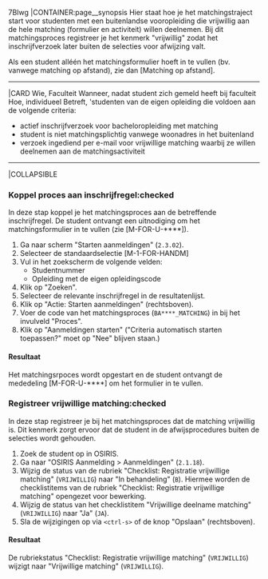 7BIwg
|CONTAINER:page__synopsis
Hier staat hoe je het matchingstraject start voor studenten met een buitenlandse vooropleiding die vrijwillig aan de hele matching (formulier en activiteit) willen deelnemen.
Bij dit matchingsproces registreer je het kenmerk "vrijwillig" zodat het inschrijfverzoek later buiten de selecties voor afwijzing valt.

Als een student alléén het matchingsformulier hoeft in te vullen (bv. vanwege matching op afstand), zie dan [Matching op afstand].
_____
|CARD
Wie, Faculteit
Wanneer, nadat student zich gemeld heeft bij faculteit
Hoe, individueel
Betreft, 'studenten van de eigen opleiding die voldoen aan de volgende criteria:

* actief inschrijfverzoek voor bacheloropleiding met matching
* student is niet matchingsplichtig vanwege woonadres in het buitenland
* verzoek ingediend per e-mail voor vrijwillige matching waarbij ze willen deelnemen aan de matchingsactiviteit
_____
|COLLAPSIBLE
### Koppel proces aan inschrijfregel:checked
In deze stap koppel je het matchingsproces aan de betreffende inschrijfregel. De student ontvangt een uitnodiging om het matchingsformulier in te vullen (zie [M-FOR-U-****]).

1. Ga naar scherm "Starten aanmeldingen" (`2.3.02`).
1. Selecteer de standaardselectie [M-1-FOR-HANDM]
1. Vul in het zoekscherm de volgende velden:
    * Studentnummer
    * Opleiding met de eigen opleidingscode
1. Klik op "Zoeken".
1. Selecteer de relevante inschrijfregel in de resultatenlijst.
1. Klik op "Actie: Starten aanmeldingen" (rechtsboven).
1. Voer de code van het matchingsproces (`BA****_MATCHING`) in bij het invulveld "Proces". 
1. Klik op "Aanmeldingen starten" ("Criteria automatisch starten toepassen?" moet op "Nee" blijven staan.)

#### Resultaat
Het matchingsrpoces wordt opgestart en de student ontvangt de mededeling [M-FOR-U-****] om het formulier in te vullen.

### Registreer vrijwillige matching:checked
In deze stap registreer je bij het matchingsproces dat de matching vrijwillig is. Dit kenmerk zorgt ervoor dat de student in de afwijsprocedures buiten de selecties wordt gehouden.

1. Zoek de student op in OSIRIS.
1. Ga naar "OSIRIS Aanmelding > Aanmeldingen" (`2.1.18`).
1. Wijzig de status van de rubriek "Checklist: Registratie vrijwillige matching" (`VRIJWILLIG`) naar "In behandeling" (`B`). Hiermee worden de checklistitems van de rubriek "Checklist: Registratie vrijwillige matching" opengezet voor bewerking.
1. Wijzig de status van het checklistitem "Vrijwillige deelname matching" (`VRIJWILLIG`) naar "Ja" (`JA`).
1. Sla de wijzigingen op via `<ctrl-s>` of de knop "Opslaan" (rechtsboven).

#### Resultaat
De rubriekstatus "Checklist: Registratie vrijwillige matching" (`VRIJWILLIG`) wijzigt naar "Vrijwillige matching" (`VRIJWILLIG`).